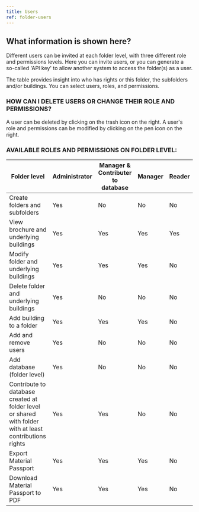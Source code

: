 ```yaml
---
title: Users
ref: folder-users
---
```


## What information is shown here?
Different users can be invited at each folder level, with three different role and permissions levels. Here you can invite users, or you can generate a so-called 'API key' to allow another system to access the folder(s) as a user.

The table provides insight into who has rights or this folder, the subfolders and/or buildings. You can select users, roles, and permissions.

### HOW CAN I DELETE USERS OR CHANGE THEIR ROLE AND PERMISSIONS?
A user can be deleted by clicking on the trash icon on the right. A user's role and permissions can be modified by clicking on the pen icon on the right.


### AVAILABLE ROLES AND PERMISSIONS ON FOLDER LEVEL:

|Folder level                                | Administrator| Manager & Contributer to database | Manager |Reader|
|--------------------------------------------|--------------|-----------------------------------|---------|------|
|Create folders and subfolders               | Yes          | No                                | No      | No   |
|View brochure and underlying buildings      | Yes          | Yes                               | Yes     | Yes  |
|Modify folder and underlying buildings      | Yes          | Yes                               | Yes     | No   |
|Delete folder and underlying buildings      | Yes          | No                                | No      | No   |
|Add building to a folder                    | Yes          | Yes                               | Yes     | No   |
|Add and remove users                        | Yes          | No                                | No      | No   |
|Add database (folder level)                 | Yes          | No                                | No      | No   |
|Contribute to database created at folder level or shared with folder with at least contributions rights     | Yes          | Yes                               | No      | No   |
|Export Material Passport                    | Yes          | Yes                               | Yes     | No   |
|Download Material Passport to PDF           | Yes          | Yes                               | Yes     | No   |
